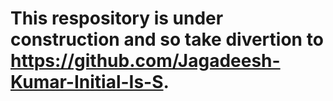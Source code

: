 # This respository is under construction and so take divertion to https://github.com/Jagadeesh-Kumar-Initial-Is-S. 